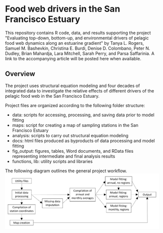 # Food web drivers in the San Francisco Estuary

This repository contains R code, data, and results supporting the project "Evaluating 
top-down, bottom-up, and environmental drivers of pelagic food web dynamics along an 
estuarine gradient" by Tanya L. Rogers, Samuel M. Bashevkin, Christina E. Burdi, 
Denise D. Colombano, Peter N. Dudley, Brian Mahardja, Lara Mitchell, Sarah Perry, and 
Parsa Saffarinia. A link to the accompanying article will be posted here when available.

## Overview

The project uses structural equation modeling and four decades of integrated data 
to investigate the relative effects of different drivers of the pelagic food web in the 
San Francisco Estuary. 

Project files are organized according to the following folder structure:
* data: scripts for accessing, processing, and saving data prior to model fitting
*	maps: script for creating a map of sampling stations in the San Francisco Estuary
*	analysis: scripts to carry out structural equation modeling
*	docs: html files produced as byproducts of data processing and model fitting
*	fig_output: figures, tables, Word documents, and RData files representing 
intermediate and final analysis results
*	functions, lib: utility scripts and libraries

The following diagram outlines the general project workflow. 
<img src="project_flowchart.png" />


